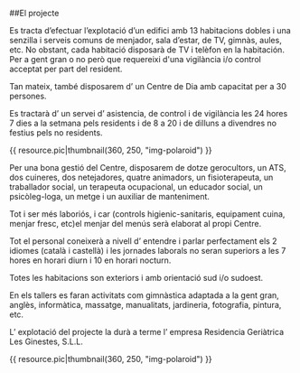 ##El projecte

Es tracta d’efectuar l’explotació d’un edifici amb 13 habitacions dobles i una senzilla i serveis comuns de menjador, sala d’estar, de TV, gimnàs, aules, etc. No obstant, cada habitació disposarà de TV i telèfon en la habitación. Per a gent gran o no però que requereixi d'una vigilància i/o control acceptat per part del resident.

Tan mateix, també disposarem d’ un Centre de Dia amb capacitat per a 30 persones.

Es tractarà d’ un servei d’ asistencia, de control i de vigilància les 24 hores 7 dies a la setmana pels residents i de 8 a 20 i de dilluns a divendres no festius pels no residents.

{{ resource.pic|thumbnail(360, 250, "img-polaroid") }}

Per una bona gestió del Centre, disposarem de dotze gerocultors, un ATS, dos cuineres, dos netejadores, quatre animadors, un fisioterapeuta, un traballador social, un terapeuta ocupacional, un educador social, un psicòleg-loga, un metge i un auxiliar de manteniment.

Tot i ser més laboriós, i car (controls higienic-sanitaris, equipament cuina, menjar fresc, etc)el menjar del menús serà elaborat al propi Centre.

Tot el personal coneixerà a nivell d’ entendre i parlar perfectament els 2 idiomes (català i castellà) i les jornades laborals no seran superiors a les 7 hores en horari diurn i 10 en horari nocturn.

Totes les habitacions son exteriors i amb orientació sud i/o sudoest.

En els tallers es faran activitats com gimnàstica adaptada a la gent gran, anglès, informàtica, massatge, manualitats, jardineria, fotografia, pintura, etc.

L’ explotació del projecte la durà a terme l’ empresa Residencia Geriàtrica Les Ginestes, S.L.L.

{{ resource.pic|thumbnail(360, 250, "img-polaroid") }}